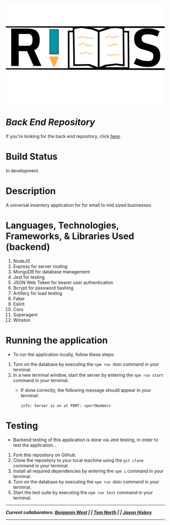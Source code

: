 ![logo](./assets/defaultLogo.png)
# ***Back End Repository***
If you're looking for the back end repository, click [here](https://github.com/bgwest/RIMS-front-end).
# Build Status
In development.

# Description
A universal inventory application for for small to mid sized businesses.

# Languages, Technologies, Frameworks, & Libraries Used (backend)

1. NodeJS
2. Express for server routing
3. MongoDB for database management
4. Jest for testing
5. JSON Web Token for bearer user authentication
6. Bcrypt for password hashing
7. Artillery for load testing
8. Faker
9. Eslint
10. Cors
11. Superagent
12. Winston

# Running the application

- To run the application locally, follow these steps:
1. Turn on the database by executing the ```npm run dbOn``` command in your terminal.
2. In a new terminal window, start the server by entering the ```npm run start``` command in your terminal.
     - If done correctly, the following message should appear in your terminal: 
     
        ```info: Server is on at PORT: <portNumber>```

# Testing

- Backend testing of this application is done via Jest testing, in order to test
the application...

1. Fork this repository on Github.
2. Clone the repository to your local machine using the ```git clone``` command in your terminal.
3. Install all required dependencies by entering the ```npm i``` command in your terminal.
4. Turn on the database by executing the ```npm run dbOn``` command in your terminal.
5. Start the test suite by executing the ```npm run test``` command in your terminal.

___
***Current collaborators: [Benjamin West](https://github.com/bgwest) | | [Tom North](https://github.com/tnorth93) | | [Jason Hiskey](https://github.com/jlhiskey)***
____



